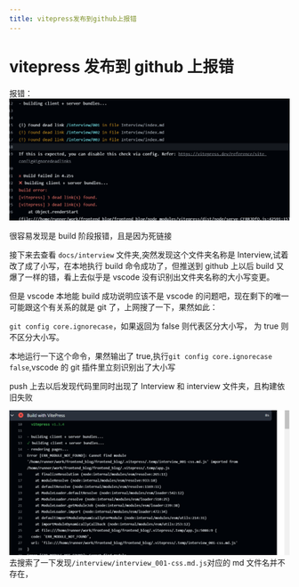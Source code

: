```yaml
---
title: vitepress发布到github上报错
---
```


# vitepress 发布到 github 上报错

报错：
![报错信息](./imgs/001_vite_error.png)

很容易发现是 build 阶段报错，且是因为死链接

接下来去查看 `docs/interview` 文件夹,突然发现这个文件夹名称是 Interview,试着改了成了小写，在本地执行 build 命令成功了，但推送到 github 上以后 build 又爆了一样的错，看上去似乎是 vscode 没有识别出文件夹名称的大小写变更。

但是 vscode 本地能 build 成功说明应该不是 vscode 的问题吧，现在剩下的唯一可能跟这个有关系的就是 git 了，上网搜了一下，果然如此：

`git config core.ignorecase`，如果返回为 false 则代表区分大小写， 为 true 则不区分大小写。

本地运行一下这个命令，果然输出了 true,执行`git config core.ignorecase false`,vscode 的 git 插件里立刻识别出了大小写

push 上去以后发现代码里同时出现了 Interview 和 interview 文件夹，且构建依旧失败

![新的报错](./imgs/001_build_error.png)
去搜索了一下发现`/interview/interview_001-css.md.js`对应的 md 文件名并不存在，
